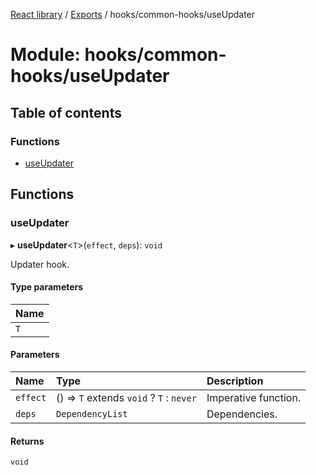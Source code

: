 [React library](../index.md) / [Exports](../modules.md) / hooks/common-hooks/useUpdater

# Module: hooks/common-hooks/useUpdater

## Table of contents

### Functions

- [useUpdater](hooks_common_hooks_useUpdater.md#useupdater)

## Functions

### useUpdater

▸ **useUpdater**\<`T`\>(`effect`, `deps`): `void`

Updater hook.

#### Type parameters

| Name |
| :------ |
| `T` |

#### Parameters

| Name | Type | Description |
| :------ | :------ | :------ |
| `effect` | () => `T` extends `void` ? `T` : `never` | Imperative function. |
| `deps` | `DependencyList` | Dependencies. |

#### Returns

`void`
